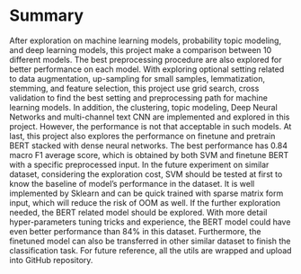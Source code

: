 # Summary
After exploration on machine learning models, probability topic modeling, and deep learning models, this project make a comparison between 10 different models. The best preprocessing procedure are also explored for better performance on each model. With exploring optional setting related to data augmentation, up-sampling for small samples, lemmatization, stemming, and feature selection, this project use grid search, cross validation to find the best setting and preprocessing path for machine learning models. In addition, the clustering, topic modeling, Deep Neural Networks and multi-channel text CNN are implemented and explored in this project. However, the performance is not that acceptable in such models. At last, this project also explores the performance on finetune and pretrain BERT stacked with dense neural networks. The best performance has 0.84 macro F1 average score, which is obtained by both SVM and finetune BERT with a specific preprocessed input. 
In the future experiment on similar dataset, considering the exploration cost, SVM should be tested at first to know the baseline of model’s performance in the dataset. It is well implemented by Sklearn and can be quick trained with sparse matrix form input, which will reduce the risk of OOM as well. If the further exploration needed, the BERT related model should be explored. With more detail hyper-parameters tuning tricks and experience, the BERT model could have even better performance than 84% in this dataset. Furthermore, the finetuned model can also be transferred in other similar dataset to finish the classification task. For future reference, all the utils are wrapped and upload into GitHub  repository.
















